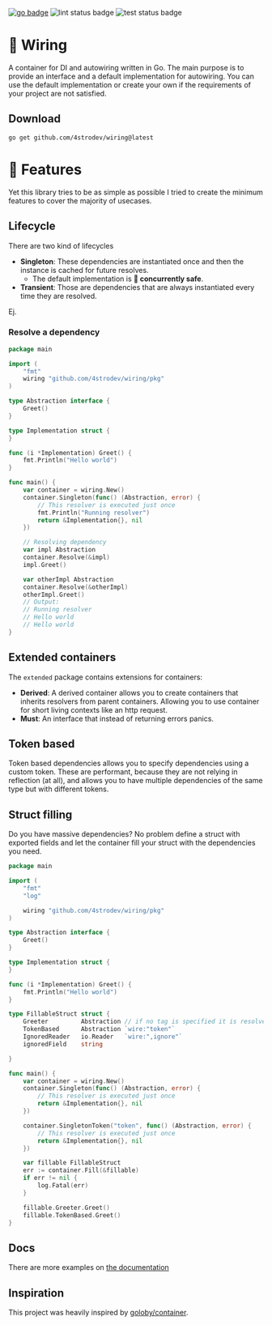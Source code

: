 [![go badge](https://pkg.go.dev/badge/github.com/4strodev/wiring.svg)](https://pkg.go.dev/github.com/4strodev/wiring)
![lint status badge](https://github.com/4strodev/wiring/actions/workflows/lint.yaml/badge.svg)
![test status badge](https://github.com/4strodev/wiring/actions/workflows/test.yaml/badge.svg)
# 🔌 Wiring
A container for DI and autowiring written in Go. The main purpose is to provide an interface and a default implementation
for autowiring. You can use the default implementation or create your own if the requirements of your project are not
satisfied.

## Download

    go get github.com/4strodev/wiring@latest
    

# 🌟 Features
Yet this library tries to be as simple as possible I tried to create the minimum features to cover the majority of usecases.

## Lifecycle
There are two kind of lifecycles

- **Singleton**: These dependencies are instantiated once and then the instance is cached for future resolves.
  - The default implementation is **🧵 concurrently safe**.
- **Transient**: Those are dependencies that are always instantiated every time they are resolved.

Ej.
### Resolve a dependency
```go
package main

import (
    "fmt"
    wiring "github.com/4strodev/wiring/pkg"
)

type Abstraction interface {
    Greet()
}

type Implementation struct {
}

func (i *Implementation) Greet() {
    fmt.Println("Hello world")
}

func main() {
	var container = wiring.New()
	container.Singleton(func() (Abstraction, error) {
        // This resolver is executed just once
		fmt.Println("Running resolver")
		return &Implementation{}, nil
	})

    // Resolving dependency
	var impl Abstraction
	container.Resolve(&impl)
	impl.Greet()

	var otherImpl Abstraction
	container.Resolve(&otherImpl)
	otherImpl.Greet()
	// Output:
	// Running resolver
	// Hello world
	// Hello world
}
```

## Extended containers
The `extended` package contains extensions for containers:

- **Derived**: A derived container allows you to create containers that inherits resolvers from parent containers. Allowing you to use container for
  short living contexts like an http request.
- **Must**: An interface that instead of returning errors panics.

## Token based
Token based dependencies allows you to specify dependencies using a custom token. These are performant, because they are not relying in reflection (at all), and allows you to have
multiple dependencies of the same type but with different tokens.

## Struct filling
Do you have massive dependencies? No problem define a struct with exported fields and let the container fill your struct with the dependencies you need.
```go
package main

import (
    "fmt"
    "log"

    wiring "github.com/4strodev/wiring/pkg"
)

type Abstraction interface {
    Greet()
}

type Implementation struct {
}

func (i *Implementation) Greet() {
    fmt.Println("Hello world")
}

type FillableStruct struct {
    Greeter         Abstraction // if no tag is specified it is resolved by type
    TokenBased      Abstraction `wire:"token"`
    IgnoredReader   io.Reader   `wire:",ignore"`
    ignoredField    string

}

func main() {
	var container = wiring.New()
	container.Singleton(func() (Abstraction, error) {
        // This resolver is executed just once
		return &Implementation{}, nil
	})

	container.SingletonToken("token", func() (Abstraction, error) {
        // This resolver is executed just once
		return &Implementation{}, nil
	})

    var fillable FillableStruct
    err := container.Fill(&fillable)
    if err != nil {
        log.Fatal(err)
    }

    fillable.Greeter.Greet()
    fillable.TokenBased.Greet()
}
```

## Docs
There are more examples on [the documentation](https://pkg.go.dev/github.com/4strodev/wiring)

## Inspiration
This project was heavily inspired by [goloby/container](https://github.com/golobby/container).
